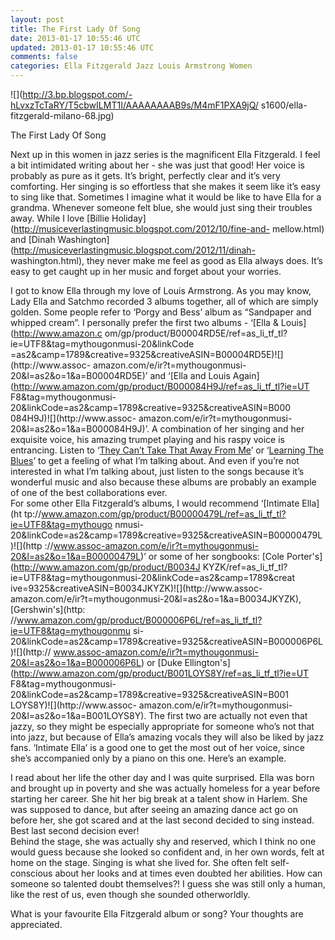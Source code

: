 ```yaml
---           
layout: post
title: The First Lady Of Song
date: 2013-01-17 10:55:46 UTC
updated: 2013-01-17 10:55:46 UTC
comments: false
categories: Ella Fitzgerald Jazz Louis Armstrong Women
---
```

![](http://3.bp.blogspot.com/-hLvxzTcTaRY/T5cbwILMT1I/AAAAAAAAB9s/M4mF1PXA9jQ/
s1600/ella-fitzgerald-milano-68.jpg)

The First Lady Of Song

Next up in this women in jazz series is the magnificent Ella Fitzgerald. I
feel a bit intimidated writing about her - she was just that good! Her voice
is probably as pure as it gets. It’s bright, perfectly clear and it’s very
comforting. Her singing is so effortless that she makes it seem like it’s easy
to sing like that. Sometimes I imagine what it would be like to have Ella for
a grandma. Whenever someone felt blue, she would just sing their troubles
away. While I love [Billie
Holiday](http://musiceverlastingmusic.blogspot.com/2012/10/fine-and-
mellow.html) and [Dinah
Washington](http://musiceverlastingmusic.blogspot.com/2012/11/dinah-
washington.html), they never make me feel as good as Ella always does. It’s
easy to get caught up in her music and forget about your worries.  
  
I got to know Ella through my love of Louis Armstrong. As you may know, Lady
Ella and Satchmo recorded 3 albums together, all of which are simply golden.
Some people refer to ‘Porgy and Bess’ album as “Sandpaper and whipped cream”.
I personally prefer the first two albums - ‘[Ella & Louis](http://www.amazon.c
om/gp/product/B00004RD5E/ref=as_li_tf_tl?ie=UTF8&tag=mythougonmusi-20&linkCode
=as2&camp=1789&creative=9325&creativeASIN=B00004RD5E)![](http://www.assoc-
amazon.com/e/ir?t=mythougonmusi-20&l=as2&o=1&a=B00004RD5E)’ and ‘[Ella and
Louis Again](http://www.amazon.com/gp/product/B000084H9J/ref=as_li_tf_tl?ie=UT
F8&tag=mythougonmusi-20&linkCode=as2&camp=1789&creative=9325&creativeASIN=B000
084H9J)![](http://www.assoc-
amazon.com/e/ir?t=mythougonmusi-20&l=as2&o=1&a=B000084H9J)’. A combination of
her singing and her exquisite voice, his amazing trumpet playing and his raspy
voice is entrancing. Listen to ‘[They Can’t Take That Away From
Me](http://www.youtube.com/watch?v=ExmoiGZuiFQ)’ or ‘[Learning The
Blues](http://www.youtube.com/watch?v=OtG9CnMtzZk)’ to get a feeling of what
I’m talking about. And even if you’re not interested in what I’m talking
about, just listen to the songs because it’s wonderful music and also because
these albums are probably an example of one of the best collaborations ever.  
For some other Ella Fitzgerald’s albums, I would recommend ‘[Intimate Ella](ht
tp://www.amazon.com/gp/product/B00000479L/ref=as_li_tf_tl?ie=UTF8&tag=mythougo
nmusi-20&linkCode=as2&camp=1789&creative=9325&creativeASIN=B00000479L)![](http
://www.assoc-amazon.com/e/ir?t=mythougonmusi-20&l=as2&o=1&a=B00000479L)’ or
some of her songbooks: [Cole Porter's](http://www.amazon.com/gp/product/B0034J
KYZK/ref=as_li_tf_tl?ie=UTF8&tag=mythougonmusi-20&linkCode=as2&camp=1789&creat
ive=9325&creativeASIN=B0034JKYZK)![](http://www.assoc-
amazon.com/e/ir?t=mythougonmusi-20&l=as2&o=1&a=B0034JKYZK), [Gershwin's](http:
//www.amazon.com/gp/product/B000006P6L/ref=as_li_tf_tl?ie=UTF8&tag=mythougonmu
si-20&linkCode=as2&camp=1789&creative=9325&creativeASIN=B000006P6L)![](http://
www.assoc-amazon.com/e/ir?t=mythougonmusi-20&l=as2&o=1&a=B000006P6L) or [Duke 
Ellington's](http://www.amazon.com/gp/product/B001LOYS8Y/ref=as_li_tf_tl?ie=UT
F8&tag=mythougonmusi-20&linkCode=as2&camp=1789&creative=9325&creativeASIN=B001
LOYS8Y)![](http://www.assoc-
amazon.com/e/ir?t=mythougonmusi-20&l=as2&o=1&a=B001LOYS8Y). The first two are
actually not even that jazzy, so they might be especially appropriate for
someone who’s not that into jazz, but because of Ella’s amazing vocals they
will also be liked by jazz fans. ‘Intimate Ella’ is a good one to get the most
out of her voice, since she’s accompanied only by a piano on this one. Here’s
an example.  

  
  
I read about her life the other day and I was quite surprised. Ella was born
and brought up in poverty and she was actually homeless for a year before
starting her career. She hit her big break at a talent show in Harlem. She was
supposed to dance, but after seeing an amazing dance act go on before her, she
got scared and at the last second decided to sing instead. Best last second
decision ever!  
Behind the stage, she was actually shy and reserved, which I think no one
would guess because she looked so confident and, in her own words, felt at
home on the stage. Singing is what she lived for. She often felt self-
conscious about her looks and at times even doubted her abilities. How can
someone so talented doubt themselves?! I guess she was still only a human,
like the rest of us, even though she sounded otherworldly.  
  
What is your favourite Ella Fitzgerald album or song? Your thoughts are
appreciated.

